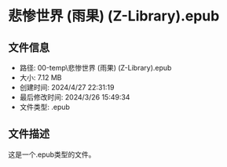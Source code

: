 ﻿# 悲惨世界 (雨果) (Z-Library).epub

## 文件信息
- 路径: 00-temp\悲惨世界 (雨果) (Z-Library).epub
- 大小: 7.12 MB
- 创建时间: 2024/4/27 22:31:19
- 最后修改时间: 2024/3/26 15:49:34
- 文件类型: .epub

## 文件描述
这是一个.epub类型的文件。

